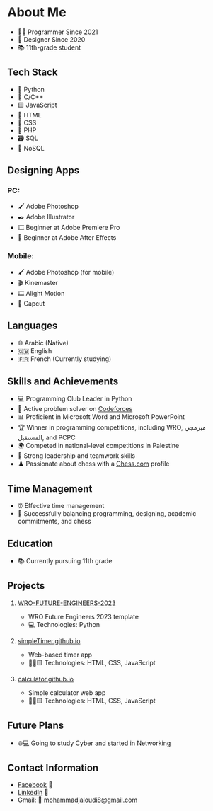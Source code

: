 # About Me

- 👨‍💻 Programmer Since 2021
- 🎨 Designer Since 2020
- 📚 11th-grade student

## Tech Stack

- 🐍 Python
- 🔵 C/C++
- 🟨 JavaScript
- 🍊 HTML
- 🎨 CSS
- 🐘 PHP
- 🗃️ SQL
- 📄 NoSQL

## Designing Apps

### PC:
- 🖌️ Adobe Photoshop
- ✒️ Adobe Illustrator
- 🎞️ Beginner at Adobe Premiere Pro
- 🎥 Beginner at Adobe After Effects

### Mobile:
- 🖌️ Adobe Photoshop (for mobile)
- 🎬 Kinemaster
- 🎞️ Alight Motion
- 🎥 Capcut

## Languages

- 🌐 Arabic (Native)
- 🇬🇧 English
- 🇫🇷 French (Currently studying)

## Skills and Achievements

- 💻 Programming Club Leader in Python
- 🚀 Active problem solver on [Codeforces](https://codeforces.com/profile/secret2023)
- 📊 Proficient in Microsoft Word and Microsoft PowerPoint
- 🏆 Winner in programming competitions, including WRO, مبرمجي المستقبل, and PCPC
- 🌍 Competed in national-level competitions in Palestine
- 🤝 Strong leadership and teamwork skills
- ♟️ Passionate about chess with a [Chess.com](https://www.chess.com/member/ayanokoji-kiotaka) profile

## Time Management

- ⏰ Effective time management
- 📅 Successfully balancing programming, designing, academic commitments, and chess

## Education

- 📚 Currently pursuing 11th grade

## Projects

1. [WRO-FUTURE-ENGINEERS-2023](https://github.com/mohammadjaloudi/WRO-FUTURE-ENGINEERS-2023)
   - WRO Future Engineers 2023 template
   - 💻 Technologies: Python

2. [simpleTimer.github.io](https://github.com/mohammadjaloudi/simpleTimer.github.io)
   - Web-based timer app
   - 🍊🎨🟨 Technologies: HTML, CSS, JavaScript

3. [calculator.github.io](https://github.com/mohammadjaloudi/calculator.github.io)
   - Simple calculator web app
   - 🍊🎨🟨 Technologies: HTML, CSS, JavaScript

## Future Plans

- 🌐💻 Going to study Cyber and started in Networking

## Contact Information

- [Facebook](https://www.facebook.com/Mohammad.Jaloudi.999/) 📘
- [LinkedIn](https://www.linkedin.com/in/mohammad-jaloudi-8176a5299/) 🔗
- Gmail: 📧 mohammadjaloudi8@gmail.com
